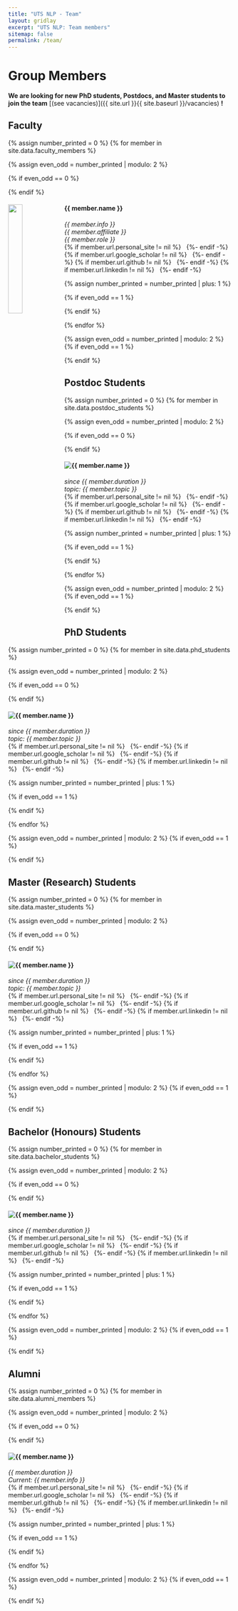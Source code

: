 ```yaml
---
title: "UTS NLP - Team"
layout: gridlay
excerpt: "UTS NLP: Team members"
sitemap: false
permalink: /team/
---
```


# Group Members

 **We are  looking for new PhD students, Postdocs, and Master students to join the team** [(see vacancies)]({{ site.url }}{{ site.baseurl }}/vacancies) **!**


<!-- Jump to [faculty](#faculty), [PhD students](#phd-students), [master students](#master-(research)-students), [alumni](#alumni). -->
 <!-- [administrative support](#administrative-support), [lab visitors](#lab-visitors). -->

## Faculty
{% assign number_printed = 0 %}
{% for member in site.data.faculty_members %}

{% assign even_odd = number_printed | modulo: 2 %}

{% if even_odd == 0 %}
<div class="row">
{% endif %}

<div class="col-sm-6 clearfix">
  <img src="{{ site.url }}{{ site.baseurl }}/images/teampic/{{ member.photo }}" class="avatar_img" width="25%" style="float: left" />
  <h4>{{ member.name }}</h4>
  <i>
    {{ member.info }} 
    <br>
    {{ member.affiliate }} 
    <br>
    {{ member.role }} 
    <!-- email: <{{ member.email }}> -->
  </i>
  <br>
  {% if member.url.personal_site != nil %}
  <a href="{{ member.url.personal_site }}" target="_blank"><i class="fa-solid fa-house"></i></a> &nbsp;
  {%- endif -%}
  {% if member.url.google_scholar != nil %}
  <a href="{{ member.url.google_scholar }}" target="_blank"><i class="fa-brands fa-google"></i></a> &nbsp;
  {%- endif -%}
  {% if member.url.github != nil %}
  <a href="{{ member.url.github }}" target="_blank"><i class="fa-brands fa-github"></i></a> &nbsp;
  {%- endif -%}
  {% if member.url.linkedin != nil %}
  <a href="{{ member.url.linkedin }}" target="_blank"><i class="fa-brands fa-linkedin"></i></a> &nbsp;
  {%- endif -%}
  <!-- <i class="fa fa-envelope"></i> -->
  
  <!-- <ul style="overflow: hidden">
  </ul> -->
</div>

{% assign number_printed = number_printed | plus: 1 %}

{% if even_odd == 1 %}
</div>
{% endif %}

{% endfor %}

{% assign even_odd = number_printed | modulo: 2 %}
{% if even_odd == 1 %}
</div>
{% endif %}


<br>

## Postdoc Students
{% assign number_printed = 0 %}
{% for member in site.data.postdoc_students %}

{% assign even_odd = number_printed | modulo: 2 %}

{% if even_odd == 0 %}
<div class="row">
{% endif %}

<div class="col-sm-6 clearfix">
  <img src="{{ site.url }}{{ site.baseurl }}/images/teampic/{{ member.photo }}" class="avatar_img"  style="float: left" />
  <h4>{{ member.name }}</h4>
  <i>
    since {{ member.duration }} 
    <br>
    topic: {{ member.topic }}
    <!-- <br>
    co-supervised with {{ member.cosupervision }} -->
  </i>
  <br>
  {% if member.url.personal_site != nil %}
  <a href="{{ member.url.personal_site }}" target="_blank"><i class="fa-solid fa-house"></i></a> &nbsp;
  {%- endif -%}
  {% if member.url.google_scholar != nil %}
  <a href="{{ member.url.google_scholar }}" target="_blank"><i class="fa-brands fa-google"></i></a> &nbsp;
  {%- endif -%}
  {% if member.url.github != nil %}
  <a href="{{ member.url.github }}" target="_blank"><i class="fa-brands fa-github"></i></a> &nbsp;
  {%- endif -%}
  {% if member.url.linkedin != nil %}
  <a href="{{ member.url.linkedin }}" target="_blank"><i class="fa-brands fa-linkedin"></i></a> &nbsp;
  {%- endif -%}
  <!-- <i class="fa fa-envelope"></i> -->
  <!-- <ul style="overflow: hidden">
  </ul> -->

</div>

{% assign number_printed = number_printed | plus: 1 %}

{% if even_odd == 1 %}
</div>
{% endif %}

{% endfor %}

{% assign even_odd = number_printed | modulo: 2 %}
{% if even_odd == 1 %}
</div>
{% endif %}

 
<br>

## PhD Students
{% assign number_printed = 0 %}
{% for member in site.data.phd_students %}

{% assign even_odd = number_printed | modulo: 2 %}

{% if even_odd == 0 %}
<div class="row">
{% endif %}

<div class="col-sm-6 clearfix">
  <img src="{{ site.url }}{{ site.baseurl }}/images/teampic/{{ member.photo }}" class="avatar_img"  style="float: left" />
  <h4>{{ member.name }}</h4>
  <i>
    since {{ member.duration }} 
    <br>
    topic: {{ member.topic }}
    <!-- <br>
    co-supervised with {{ member.cosupervision }} -->
  </i>
  <br>
  {% if member.url.personal_site != nil %}
  <a href="{{ member.url.personal_site }}" target="_blank"><i class="fa-solid fa-house"></i></a> &nbsp;
  {%- endif -%}
  {% if member.url.google_scholar != nil %}
  <a href="{{ member.url.google_scholar }}" target="_blank"><i class="fa-brands fa-google"></i></a> &nbsp;
  {%- endif -%}
  {% if member.url.github != nil %}
  <a href="{{ member.url.github }}" target="_blank"><i class="fa-brands fa-github"></i></a> &nbsp;
  {%- endif -%}
  {% if member.url.linkedin != nil %}
  <a href="{{ member.url.linkedin }}" target="_blank"><i class="fa-brands fa-linkedin"></i></a> &nbsp;
  {%- endif -%}
  <!-- <i class="fa fa-envelope"></i> -->
  <!-- <ul style="overflow: hidden">
  </ul> -->

</div>

{% assign number_printed = number_printed | plus: 1 %}

{% if even_odd == 1 %}
</div>
{% endif %}

{% endfor %}

{% assign even_odd = number_printed | modulo: 2 %}
{% if even_odd == 1 %}
</div>
{% endif %}

<br>

## Master (Research) Students
{% assign number_printed = 0 %}
{% for member in site.data.master_students %}

{% assign even_odd = number_printed | modulo: 2 %}

{% if even_odd == 0 %}
<div class="row">
{% endif %}

<div class="col-sm-6 clearfix">
  <img src="{{ site.url }}{{ site.baseurl }}/images/teampic/{{ member.photo }}" class="avatar_img"  style="float: left" />
  <h4>{{ member.name }}</h4>
  <i>
    since {{ member.duration }} 
    <br>
    topic: {{ member.topic }}
    <!-- <br>
    co-supervised with {{ member.cosupervision }} -->
  </i>
  <br>
  {% if member.url.personal_site != nil %}
  <a href="{{ member.url.personal_site }}" target="_blank"><i class="fa-solid fa-house"></i></a> &nbsp;
  {%- endif -%}
  {% if member.url.google_scholar != nil %}
  <a href="{{ member.url.google_scholar }}" target="_blank"><i class="fa-brands fa-google"></i></a> &nbsp;
  {%- endif -%}
  {% if member.url.github != nil %}
  <a href="{{ member.url.github }}" target="_blank"><i class="fa-brands fa-github"></i></a> &nbsp;
  {%- endif -%}
  {% if member.url.linkedin != nil %}
  <a href="{{ member.url.linkedin }}" target="_blank"><i class="fa-brands fa-linkedin"></i></a> &nbsp;
  {%- endif -%}
  <!-- <ul style="overflow: hidden">
  </ul> -->

</div>

{% assign number_printed = number_printed | plus: 1 %}

{% if even_odd == 1 %}
</div>
{% endif %}

{% endfor %}

{% assign even_odd = number_printed | modulo: 2 %}
{% if even_odd == 1 %}
</div>
{% endif %}

<br>

## Bachelor (Honours) Students
{% assign number_printed = 0 %}
{% for member in site.data.bachelor_students %}

{% assign even_odd = number_printed | modulo: 2 %}

{% if even_odd == 0 %}
<div class="row">
{% endif %}

<div class="col-sm-6 clearfix">
  <img src="{{ site.url }}{{ site.baseurl }}/images/teampic/{{ member.photo }}" class="avatar_img"  style="float: left" />
  <h4>{{ member.name }}</h4>
  <i>
    since {{ member.duration }} 
    <!-- co-supervised with {{ member.cosupervision }} -->
  </i>
  <br>
  {% if member.url.personal_site != nil %}
  <a href="{{ member.url.personal_site }}" target="_blank"><i class="fa-solid fa-house"></i></a> &nbsp;
  {%- endif -%}
  {% if member.url.google_scholar != nil %}
  <a href="{{ member.url.google_scholar }}" target="_blank"><i class="fa-brands fa-google"></i></a> &nbsp;
  {%- endif -%}
  {% if member.url.github != nil %}
  <a href="{{ member.url.github }}" target="_blank"><i class="fa-brands fa-github"></i></a> &nbsp;
  {%- endif -%}
  {% if member.url.linkedin != nil %}
  <a href="{{ member.url.linkedin }}" target="_blank"><i class="fa-brands fa-linkedin"></i></a> &nbsp;
  {%- endif -%}
  <!-- <ul style="overflow: hidden">
  </ul> -->

</div>

{% assign number_printed = number_printed | plus: 1 %}

{% if even_odd == 1 %}
</div>
{% endif %}

{% endfor %}

{% assign even_odd = number_printed | modulo: 2 %}
{% if even_odd == 1 %}
</div>
{% endif %}

<br>

## Alumni

{% assign number_printed = 0 %}
{% for member in site.data.alumni_members %}

{% assign even_odd = number_printed | modulo: 2 %}

{% if even_odd == 0 %}
<div class="row">
{% endif %}

<div class="col-sm-6 clearfix">
  <img src="{{ site.url }}{{ site.baseurl }}/images/teampic/{{ member.photo }}" class="avatar_img"  style="float: left" />
  <h4>{{ member.name }}</h4>
  <i>
    {{ member.duration }} 
    <br>
    <!-- co-supervised with {{ member.cosupervision }}
    <br>  -->
    Current: {{ member.info }}
  </i>
  <br>
  {% if member.url.personal_site != nil %}
  <a href="{{ member.url.personal_site }}" target="_blank"><i class="fa-solid fa-house"></i></a> &nbsp;
  {%- endif -%}
  {% if member.url.google_scholar != nil %}
  <a href="{{ member.url.google_scholar }}" target="_blank"><i class="fa-brands fa-google"></i></a> &nbsp;
  {%- endif -%}
  {% if member.url.github != nil %}
  <a href="{{ member.url.github }}" target="_blank"><i class="fa-brands fa-github"></i></a> &nbsp;
  {%- endif -%}
  {% if member.url.linkedin != nil %}
  <a href="{{ member.url.linkedin }}" target="_blank"><i class="fa-brands fa-linkedin"></i></a> &nbsp;
  {%- endif -%}
  <!-- <ul style="overflow: hidden">
  </ul> -->
  
</div>

{% assign number_printed = number_printed | plus: 1 %}

{% if even_odd == 1 %}
</div>
{% endif %}

{% endfor %}

{% assign even_odd = number_printed | modulo: 2 %}
{% if even_odd == 1 %}
</div>
{% endif %}

<!-- ## Former visitors, BSc/ MSc students
<div class="row">

<div class="col-sm-4 clearfix">
<h4>Visitors</h4>
{% for member in site.data.alumni_visitors %}
{{ member.name }}
{% endfor %}
</div>

<div class="col-sm-4 clearfix">
<h4>Master students</h4>
{% for member in site.data.alumni_msc %}
{{ member.name }}
{% endfor %}
</div>

<div class="col-sm-4 clearfix">
<h4>Bachelor Students</h4>
{% for member in site.data.alumni_bsc %}
{{ member.name }}
{% endfor %}
</div>

</div> -->

<br>

<!-- ## Administrative Support
<a href="mailto:Rijsewijk@Physics.LeidenUniv.nl">Ellie van Rijsewijk</a> is helping us (and other groups) with administration. -->
